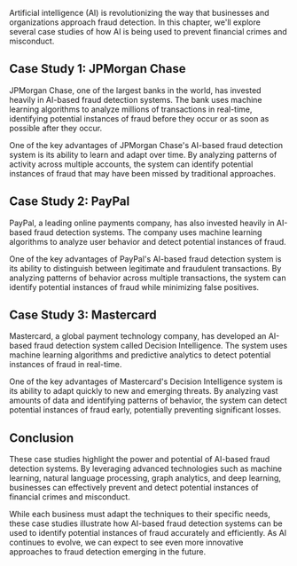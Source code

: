 
Artificial intelligence (AI) is revolutionizing the way that businesses and organizations approach fraud detection. In this chapter, we'll explore several case studies of how AI is being used to prevent financial crimes and misconduct.

Case Study 1: JPMorgan Chase
----------------------------

JPMorgan Chase, one of the largest banks in the world, has invested heavily in AI-based fraud detection systems. The bank uses machine learning algorithms to analyze millions of transactions in real-time, identifying potential instances of fraud before they occur or as soon as possible after they occur.

One of the key advantages of JPMorgan Chase's AI-based fraud detection system is its ability to learn and adapt over time. By analyzing patterns of activity across multiple accounts, the system can identify potential instances of fraud that may have been missed by traditional approaches.

Case Study 2: PayPal
--------------------

PayPal, a leading online payments company, has also invested heavily in AI-based fraud detection systems. The company uses machine learning algorithms to analyze user behavior and detect potential instances of fraud.

One of the key advantages of PayPal's AI-based fraud detection system is its ability to distinguish between legitimate and fraudulent transactions. By analyzing patterns of behavior across multiple transactions, the system can identify potential instances of fraud while minimizing false positives.

Case Study 3: Mastercard
------------------------

Mastercard, a global payment technology company, has developed an AI-based fraud detection system called Decision Intelligence. The system uses machine learning algorithms and predictive analytics to detect potential instances of fraud in real-time.

One of the key advantages of Mastercard's Decision Intelligence system is its ability to adapt quickly to new and emerging threats. By analyzing vast amounts of data and identifying patterns of behavior, the system can detect potential instances of fraud early, potentially preventing significant losses.

Conclusion
----------

These case studies highlight the power and potential of AI-based fraud detection systems. By leveraging advanced technologies such as machine learning, natural language processing, graph analytics, and deep learning, businesses can effectively prevent and detect potential instances of financial crimes and misconduct.

While each business must adapt the techniques to their specific needs, these case studies illustrate how AI-based fraud detection systems can be used to identify potential instances of fraud accurately and efficiently. As AI continues to evolve, we can expect to see even more innovative approaches to fraud detection emerging in the future.
